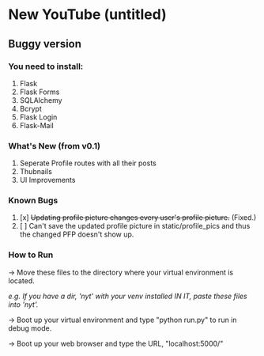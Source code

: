 # New YouTube (untitled)

## Buggy version
### You need to install:
1. Flask 
2. Flask Forms 
3. SQLAlchemy 
4. Bcrypt 
5. Flask Login 
6. Flask-Mail

### What's New (from v0.1)
1. Seperate Profile routes with all their posts
2. Thubnails
3. UI Improvements

### Known Bugs
1. [x] ~~Updating profile picture changes every user's profile picture.~~ (Fixed.)
2. [ ] Can't save the updated profile picture in static/profile_pics and thus the changed PFP doesn't show up.

### How to Run
-> Move these files to the directory where your virtual environment is located.
  
   *e.g. If you have a dir, 'nyt' with your venv installed IN IT, paste these files into 'nyt'.*
  
-> Boot up your virtual environment and type "python run.py" to run in debug mode.

-> Boot up your web browser and type the URL, "localhost:5000/"

